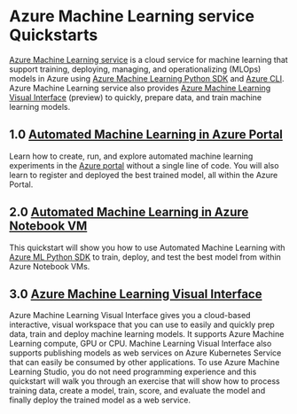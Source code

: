 # Azure Machine Learning service Quickstarts

[Azure Machine Learning service](https://docs.microsoft.com/en-us/azure/machine-learning/service/overview-what-is-azure-ml) is a cloud service for machine learning that support training, deploying, managing, and operationalizing (MLOps) models in Azure using [Azure Machine Learning Python SDK](https://docs.microsoft.com/en-us/python/api/overview/azure/ml/intro?view=azure-ml-py) and [Azure CLI](https://docs.microsoft.com/en-us/cli/azure/reference-index?view=azure-cli-latest). Azure Machine Learning service also provides [Azure Machine Learning Visual Interface](https://docs.microsoft.com/en-us/azure/machine-learning/service/ui-quickstart-run-experiment) (preview) to quickly, prepare data, and train machine learning models.

## 1.0 [Automated Machine Learning in Azure Portal](./quickstart-1.0/README.md)

Learn how to create, run, and explore automated machine learning experiments in the [Azure portal](https://docs.microsoft.com/en-us/azure/machine-learning/service/how-to-create-portal-experiments) without a single line of code. You will also learn to register and deployed the best trained model, all within the Azure Portal.

## 2.0 [Automated Machine Learning in Azure Notebook VM](./quickstart-2.0/README.md)

This quickstart will show you how to use Automated Machine Learning with [Azure ML Python SDK](https://docs.microsoft.com/en-us/azure/machine-learning/service/how-to-configure-auto-train) to train, deploy, and test the best model from within Azure Notebook VMs.

## 3.0 [Azure Machine Learning Visual Interface](./quickstart-3.0/README.md)

Azure Machine Learning Visual Interface gives you a cloud-based interactive, visual workspace that you can use to easily and quickly prep data, train and deploy machine learning models. It supports Azure Machine Learning compute, GPU or CPU. Machine Learning Visual Interface also supports publishing models as web services on Azure Kubernetes Service that can easily be consumed by other applications. To use Azure Machine Learning Studio, you do not need programming experience and this quickstart will walk you through an exercise that will show how to process training data, create a model, train, score, and evaluate the model and finally deploy the trained model as a web service.
